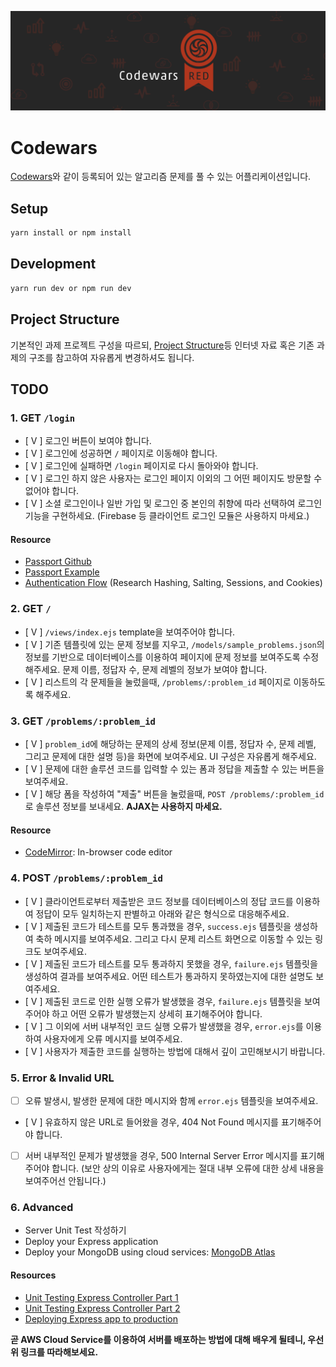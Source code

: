 ![Codewars](/codewars.png)

# Codewars

[Codewars](https://codewars.com)와 같이 등록되어 있는 알고리즘 문제를 풀 수 있는 어플리케이션입니다.

## Setup

```sh
yarn install or npm install
```

## Development

```sh
yarn run dev or npm run dev
```

## Project Structure

기본적인 과제 프로젝트 구성을 따르되, [Project Structure](https://www.freecodecamp.org/news/how-to-write-a-production-ready-node-and-express-app-f214f0b17d8c/)등 인터넷 자료 혹은 기존 과제의 구조를 참고하여 자유롭게 변경하셔도 됩니다.

## TODO

### 1. GET `/login`

  - [ V ] 로그인 버튼이 보여야 합니다.
  - [ V ] 로그인에 성공하면 `/` 페이지로 이동해야 합니다.
  - [ V ] 로그인에 실패하면 `/login` 페이지로 다시 돌아와야 합니다.
  - [ V ] 로그인 하지 않은 사용자는 로그인 페이지 이외의 그 어떤 페이지도 방문할 수 없어야 합니다.
  - [ V ] 소셜 로그인이나 일반 가입 및 로그인 중 본인의 취향에 따라 선택하여 로그인 기능을 구현하세요. (Firebase 등 클라이언트 로그인 모듈은 사용하지 마세요.)

#### Resource
- [Passport Github](https://github.com/jaredhanson/passport-github)
- [Passport Example](https://github.com/passport/express-4.x-facebook-example/blob/master/server.js)
- [Authentication Flow](https://medium.com/createdd-notes/starting-with-authentication-a-tutorial-with-node-js-and-mongodb-25d524ca0359) (Research Hashing, Salting, Sessions, and Cookies)

### 2. GET `/`

  - [ V ] `/views/index.ejs` template을 보여주어야 합니다.
  - [ V ] 기존 템플릿에 있는 문제 정보를 지우고, `/models/sample_problems.json`의 정보를 기반으로 데이터베이스를 이용하여 페이지에 문제 정보를  보여주도록 수정해주세요. 문제 이름, 정답자 수, 문제 레벨의 정보가 보여야 합니다.
  - [ V ] 리스트의 각 문제들을 눌렀을때, `/problems/:problem_id` 페이지로 이동하도록 해주세요.

### 3. GET `/problems/:problem_id`

  - [ V ] `problem_id`에 해당하는 문제의 상세 정보(문제 이름, 정답자 수, 문제 레벨, 그리고 문제에 대한 설명 등)을 화면에 보여주세요. UI 구성은 자유롭게 해주세요.
  - [ V ] 문제에 대한 솔루션 코드를 입력할 수 있는 폼과 정답을 제출할 수 있는 버튼을 보여주세요.
  - [ V ] 해당 폼을 작성하여 "제출" 버튼을 눌렀을때, `POST /problems/:problem_id`로 솔루션 정보를 보내세요. **AJAX는 사용하지 마세요.**

#### Resource
- [CodeMirror](https://github.com/codemirror/CodeMirror): In-browser code editor

### 4. POST `/problems/:problem_id`

  - [ V ] 클라이언트로부터 제출받은 코드 정보를 데이터베이스의 정답 코드를 이용하여 정답이 모두 일치하는지 판별하고 아래와 같은 형식으로 대응해주세요.
  - [ V ] 제출된 코드가 테스트를 모두 통과했을 경우, `success.ejs` 템플릿을 생성하여 축하 메시지를 보여주세요. 그리고 다시 문제 리스트 화면으로 이동할 수 있는 링크도 보여주세요.
  - [ V ] 제출된 코드가 테스트를 모두 통과하지 못했을 경우, `failure.ejs` 템플릿을 생성하여 결과를 보여주세요. 어떤 테스트가 통과하지 못하였는지에 대한 설명도 보여주세요.
  - [ V ] 제출된 코드로 인한 실행 오류가 발생했을 경우, `failure.ejs` 템플릿을 보여주어야 하고 어떤 오류가 발생했는지 상세히 표기해주어야 합니다.
  - [ V ] 그 이외에 서버 내부적인 코드 실행 오류가 발생했을 경우, `error.ejs`를 이용하여 사용자에게 오류 메시지를 보여주세요.
  - [ V ] 사용자가 제출한 코드를 실행하는 방법에 대해서 깊이 고민해보시기 바랍니다.

### 5. Error & Invalid URL

  - [ ] 오류 발생시, 발생한 문제에 대한 메시지와 함께 `error.ejs` 템플릿을 보여주세요.
  - [ V ] 유효하지 않은 URL로 들어왔을 경우, 404 Not Found 메시지를 표기해주어야 합니다.
  - [ ] 서버 내부적인 문제가 발생했을 경우, 500 Internal Server Error 메시지를 표기해주어야 합니다. (보안 상의 이유로 사용자에게는 절대 내부 오류에 대한 상세 내용을 보여주어선 안됩니다.)

### 6. Advanced

* Server Unit Test 작성하기
* Deploy your Express application
* Deploy your MongoDB using cloud services: [MongoDB Atlas](https://www.mongodb.com/cloud/atlas/lp/general)

#### Resources

- [Unit Testing Express Controller Part 1](https://www.techighness.com/post/unit-testing-expressjs-controller-part-1/)
- [Unit Testing Express Controller Part 2](https://www.techighness.com/post/unit-testing-expressjs-controller-part-2/)
- [Deploying Express app to production](https://developer.mozilla.org/en-US/docs/Learn/Server-side/Express_Nodejs/deployment)

**곧 AWS Cloud Service를 이용하여 서버를 배포하는 방법에 대해 배우게 될테니, 우선 위 링크를 따라해보세요.**

